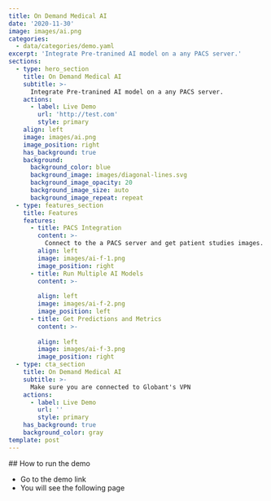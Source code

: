 ```yaml
---
title: On Demand Medical AI
date: '2020-11-30'
image: images/ai.png
categories:
  - data/categories/demo.yaml
excerpt: 'Integrate Pre-tranined AI model on a any PACS server.'
sections:
  - type: hero_section
    title: On Demand Medical AI
    subtitle: >-
      Integrate Pre-tranined AI model on a any PACS server.
    actions:
      - label: Live Demo
        url: 'http://test.com'
        style: primary
    align: left
    image: images/ai.png
    image_position: right
    has_background: true
    background:
      background_color: blue
      background_image: images/diagonal-lines.svg
      background_image_opacity: 20
      background_image_size: auto
      background_image_repeat: repeat
  - type: features_section
    title: Features
    features:
      - title: PACS Integration
        content: >-
          Connect to the a PACS server and get patient studies images.
        align: left
        image: images/ai-f-1.png
        image_position: right
      - title: Run Multiple AI Models
        content: >-
          
        align: left
        image: images/ai-f-2.png
        image_position: left
      - title: Get Predictions and Metrics 
        content: >-
         
        align: left
        image: images/ai-f-3.png
        image_position: right
  - type: cta_section
    title: On Demand Medical AI
    subtitle: >-
      Make sure you are connected to Globant's VPN
    actions:
      - label: Live Demo
        url: ''
        style: primary
    has_background: true
    background_color: gray
template: post
---
```

## How to run the demo

- Go to the demo link
- You will see the following page
